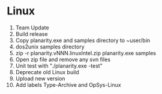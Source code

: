 # Linux #

  1. Team Update
  1. Build release
  1. Copy planarity.exe and samples directory to ~user/bin
  1. dos2unix samples directory
  1. zip -r planarity.vNNN.linuxIntel.zip planarity.exe samples
  1. Open zip file and remove any svn files
  1. Unit test with "./planarity.exe -test"
  1. Deprecate old Linux build
  1. Upload new version
  1. Add labels Type-Archive and OpSys-Linux